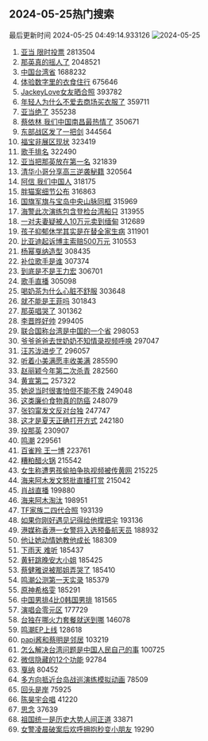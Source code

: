 ## 2024-05-25热门搜索 
最后更新时间 2024-05-25 04:49:14.933126 
![2024-05-25](https://imgs-storage.s3.us-east-005.backblazeb2.com/20240525/2024-05-25.png?versionId=4_z8fbbed132d73df8689c40f13_f10542aa6105d4daf_d20240524_m204914_c005_v0501020_t0056_u01716583754752) 
1. [亚当 限时投票](https://s.weibo.com/weibo?q=%E4%BA%9A%E5%BD%93%20%E9%99%90%E6%97%B6%E6%8A%95%E7%A5%A8&t=31&band_rank=1&Refer=top) 2813504
1. [那英真的摇人了](https://s.weibo.com/weibo?q=%23%E9%82%A3%E8%8B%B1%E7%9C%9F%E7%9A%84%E6%91%87%E4%BA%BA%E4%BA%86%23&t=31&band_rank=4&Refer=top) 2048521
1. [中国台湾省](https://s.weibo.com/weibo?q=%23%E4%B8%AD%E5%9B%BD%E5%8F%B0%E6%B9%BE%E7%9C%81%23&t=31&band_rank=2&Refer=top) 1688232
1. [体验数字里的衣食住行](https://s.weibo.com/weibo?q=%23%E4%BD%93%E9%AA%8C%E6%95%B0%E5%AD%97%E9%87%8C%E7%9A%84%E8%A1%A3%E9%A3%9F%E4%BD%8F%E8%A1%8C%23&t=31&band_rank=3&Refer=top) 675646
1. [JackeyLove女友晒合照](https://s.weibo.com/weibo?q=%23JackeyLove%E5%A5%B3%E5%8F%8B%E6%99%92%E5%90%88%E7%85%A7%23&t=31&band_rank=5&Refer=top) 393782
1. [年轻人为什么不爱去商场买衣服了](https://s.weibo.com/weibo?q=%23%E5%B9%B4%E8%BD%BB%E4%BA%BA%E4%B8%BA%E4%BB%80%E4%B9%88%E4%B8%8D%E7%88%B1%E5%8E%BB%E5%95%86%E5%9C%BA%E4%B9%B0%E8%A1%A3%E6%9C%8D%E4%BA%86%23&t=31&band_rank=6&Refer=top) 359711
1. [亚当绝了](https://s.weibo.com/weibo?q=%E4%BA%9A%E5%BD%93%E7%BB%9D%E4%BA%86&t=31&band_rank=7&Refer=top) 355238
1. [蔡依林 我们中国南昌最热情了](https://s.weibo.com/weibo?q=%E8%94%A1%E4%BE%9D%E6%9E%97%20%E6%88%91%E4%BB%AC%E4%B8%AD%E5%9B%BD%E5%8D%97%E6%98%8C%E6%9C%80%E7%83%AD%E6%83%85%E4%BA%86&t=31&band_rank=8&Refer=top) 350671
1. [东部战区发了一把剑](https://s.weibo.com/weibo?q=%23%E4%B8%9C%E9%83%A8%E6%88%98%E5%8C%BA%E5%8F%91%E4%BA%86%E4%B8%80%E6%8A%8A%E5%89%91%23&t=31&band_rank=9&Refer=top) 344564
1. [福宝非展区现状](https://s.weibo.com/weibo?q=%23%E7%A6%8F%E5%AE%9D%E9%9D%9E%E5%B1%95%E5%8C%BA%E7%8E%B0%E7%8A%B6%23&t=31&band_rank=10&Refer=top) 323419
1. [歌手排名](https://s.weibo.com/weibo?q=%E6%AD%8C%E6%89%8B%E6%8E%92%E5%90%8D&t=31&band_rank=11&Refer=top) 322490
1. [亚当把那英放在第一名](https://s.weibo.com/weibo?q=%23%E4%BA%9A%E5%BD%93%E6%8A%8A%E9%82%A3%E8%8B%B1%E6%94%BE%E5%9C%A8%E7%AC%AC%E4%B8%80%E5%90%8D%23&t=31&band_rank=12&Refer=top) 321839
1. [清华小哥分享高三逆袭秘籍](https://s.weibo.com/weibo?q=%23%E6%B8%85%E5%8D%8E%E5%B0%8F%E5%93%A5%E5%88%86%E4%BA%AB%E9%AB%98%E4%B8%89%E9%80%86%E8%A2%AD%E7%A7%98%E7%B1%8D%23&t=31&band_rank=13&Refer=top) 320564
1. [阿信 我们中国人](https://s.weibo.com/weibo?q=%E9%98%BF%E4%BF%A1%20%E6%88%91%E4%BB%AC%E4%B8%AD%E5%9B%BD%E4%BA%BA&t=31&band_rank=14&Refer=top) 318175
1. [胖猫案细节公布](https://s.weibo.com/weibo?q=%23%E8%83%96%E7%8C%AB%E6%A1%88%E7%BB%86%E8%8A%82%E5%85%AC%E5%B8%83%23&t=31&band_rank=15&Refer=top) 316863
1. [国旗军旗与宝岛中央山脉同框](https://s.weibo.com/weibo?q=%23%E5%9B%BD%E6%97%97%E5%86%9B%E6%97%97%E4%B8%8E%E5%AE%9D%E5%B2%9B%E4%B8%AD%E5%A4%AE%E5%B1%B1%E8%84%89%E5%90%8C%E6%A1%86%23&t=31&band_rank=16&Refer=top) 315969
1. [海警此次演练包含登检台湾船只](https://s.weibo.com/weibo?q=%23%E6%B5%B7%E8%AD%A6%E6%AD%A4%E6%AC%A1%E6%BC%94%E7%BB%83%E5%8C%85%E5%90%AB%E7%99%BB%E6%A3%80%E5%8F%B0%E6%B9%BE%E8%88%B9%E5%8F%AA%23&t=31&band_rank=17&Refer=top) 313955
1. [一对夫妻疑被人10万元卖到缅甸](https://s.weibo.com/weibo?q=%23%E4%B8%80%E5%AF%B9%E5%A4%AB%E5%A6%BB%E7%96%91%E8%A2%AB%E4%BA%BA10%E4%B8%87%E5%85%83%E5%8D%96%E5%88%B0%E7%BC%85%E7%94%B8%23&t=31&band_rank=18&Refer=top) 312689
1. [孩子抑郁休学其实是在替全家生病](https://s.weibo.com/weibo?q=%23%E5%AD%A9%E5%AD%90%E6%8A%91%E9%83%81%E4%BC%91%E5%AD%A6%E5%85%B6%E5%AE%9E%E6%98%AF%E5%9C%A8%E6%9B%BF%E5%85%A8%E5%AE%B6%E7%94%9F%E7%97%85%23&t=31&band_rank=19&Refer=top) 311901
1. [比亚迪起诉博主索赔500万元](https://s.weibo.com/weibo?q=%23%E6%AF%94%E4%BA%9A%E8%BF%AA%E8%B5%B7%E8%AF%89%E5%8D%9A%E4%B8%BB%E7%B4%A2%E8%B5%94500%E4%B8%87%E5%85%83%23&t=31&band_rank=20&Refer=top) 310553
1. [杨幂戛纳造型](https://s.weibo.com/weibo?q=%E6%9D%A8%E5%B9%82%E6%88%9B%E7%BA%B3%E9%80%A0%E5%9E%8B&t=31&band_rank=21&Refer=top) 308435
1. [补位歌手是谁](https://s.weibo.com/weibo?q=%23%E8%A1%A5%E4%BD%8D%E6%AD%8C%E6%89%8B%E6%98%AF%E8%B0%81%23&t=31&band_rank=22&Refer=top) 307374
1. [到底是不是王力宏](https://s.weibo.com/weibo?q=%E5%88%B0%E5%BA%95%E6%98%AF%E4%B8%8D%E6%98%AF%E7%8E%8B%E5%8A%9B%E5%AE%8F&t=31&band_rank=23&Refer=top) 306701
1. [歌手直播](https://s.weibo.com/weibo?q=%E6%AD%8C%E6%89%8B%E7%9B%B4%E6%92%AD&t=31&band_rank=24&Refer=top) 305098
1. [喝奶茶为什么心脏不舒服](https://s.weibo.com/weibo?q=%23%E5%96%9D%E5%A5%B6%E8%8C%B6%E4%B8%BA%E4%BB%80%E4%B9%88%E5%BF%83%E8%84%8F%E4%B8%8D%E8%88%92%E6%9C%8D%23&t=31&band_rank=25&Refer=top) 303648
1. [就不能是王菲吗](https://s.weibo.com/weibo?q=%E5%B0%B1%E4%B8%8D%E8%83%BD%E6%98%AF%E7%8E%8B%E8%8F%B2%E5%90%97&t=31&band_rank=26&Refer=top) 301843
1. [那英唱哭了](https://s.weibo.com/weibo?q=%E9%82%A3%E8%8B%B1%E5%94%B1%E5%93%AD%E4%BA%86&t=31&band_rank=27&Refer=top) 301362
1. [李晋晔好帅](https://s.weibo.com/weibo?q=%E6%9D%8E%E6%99%8B%E6%99%94%E5%A5%BD%E5%B8%85&t=31&band_rank=28&Refer=top) 299405
1. [联合国称台湾是中国的一个省](https://s.weibo.com/weibo?q=%23%E8%81%94%E5%90%88%E5%9B%BD%E7%A7%B0%E5%8F%B0%E6%B9%BE%E6%98%AF%E4%B8%AD%E5%9B%BD%E7%9A%84%E4%B8%80%E4%B8%AA%E7%9C%81%23&t=31&band_rank=29&Refer=top) 298053
1. [爷爷爸爸去世奶奶不知情录视频呼唤](https://s.weibo.com/weibo?q=%23%E7%88%B7%E7%88%B7%E7%88%B8%E7%88%B8%E5%8E%BB%E4%B8%96%E5%A5%B6%E5%A5%B6%E4%B8%8D%E7%9F%A5%E6%83%85%E5%BD%95%E8%A7%86%E9%A2%91%E5%91%BC%E5%94%A4%23&t=31&band_rank=30&Refer=top) 297047
1. [汪苏泷进步了](https://s.weibo.com/weibo?q=%E6%B1%AA%E8%8B%8F%E6%B3%B7%E8%BF%9B%E6%AD%A5%E4%BA%86&t=31&band_rank=31&Refer=top) 296057
1. [听着小美满愿丰收美满](https://s.weibo.com/weibo?q=%23%E5%90%AC%E7%9D%80%E5%B0%8F%E7%BE%8E%E6%BB%A1%E6%84%BF%E4%B8%B0%E6%94%B6%E7%BE%8E%E6%BB%A1%23&t=31&band_rank=3&Refer=top) 285590
1. [赵丽颖今年第二次杀青](https://s.weibo.com/weibo?q=%23%E8%B5%B5%E4%B8%BD%E9%A2%96%E4%BB%8A%E5%B9%B4%E7%AC%AC%E4%BA%8C%E6%AC%A1%E6%9D%80%E9%9D%92%23&t=31&band_rank=32&Refer=top) 282560
1. [黄宣第二](https://s.weibo.com/weibo?q=%23%E9%BB%84%E5%AE%A3%E7%AC%AC%E4%BA%8C%23&t=31&band_rank=33&Refer=top) 257322
1. [她说当时很害怕但不能不救](https://s.weibo.com/weibo?q=%23%E5%A5%B9%E8%AF%B4%E5%BD%93%E6%97%B6%E5%BE%88%E5%AE%B3%E6%80%95%E4%BD%86%E4%B8%8D%E8%83%BD%E4%B8%8D%E6%95%91%23&t=31&band_rank=34&Refer=top) 249048
1. [这类廉价食物真的防癌](https://s.weibo.com/weibo?q=%23%E8%BF%99%E7%B1%BB%E5%BB%89%E4%BB%B7%E9%A3%9F%E7%89%A9%E7%9C%9F%E7%9A%84%E9%98%B2%E7%99%8C%23&t=31&band_rank=35&Refer=top) 248079
1. [张钧甯发文反对台独](https://s.weibo.com/weibo?q=%23%E5%BC%A0%E9%92%A7%E7%94%AF%E5%8F%91%E6%96%87%E5%8F%8D%E5%AF%B9%E5%8F%B0%E7%8B%AC%23&t=31&band_rank=36&Refer=top) 247747
1. [这才是夏天正确打开方式](https://s.weibo.com/weibo?q=%23%E8%BF%99%E6%89%8D%E6%98%AF%E5%A4%8F%E5%A4%A9%E6%AD%A3%E7%A1%AE%E6%89%93%E5%BC%80%E6%96%B9%E5%BC%8F%23&t=31&band_rank=10&Refer=top) 242180
1. [投那英](https://s.weibo.com/weibo?q=%E6%8A%95%E9%82%A3%E8%8B%B1&t=31&band_rank=28&Refer=top) 230907
1. [鸣潮](https://s.weibo.com/weibo?q=%23%E9%B8%A3%E6%BD%AE%23&t=31&band_rank=38&Refer=top) 229561
1. [百雀羚 王一博](https://s.weibo.com/weibo?q=%E7%99%BE%E9%9B%80%E7%BE%9A%20%E7%8E%8B%E4%B8%80%E5%8D%9A&t=31&band_rank=37&Refer=top) 223761
1. [糟粕醋火锅](https://s.weibo.com/weibo?q=%E7%B3%9F%E7%B2%95%E9%86%8B%E7%81%AB%E9%94%85&t=31&band_rank=39&Refer=top) 215542
1. [女生称遭男孩偷拍争执视频被传黄网](https://s.weibo.com/weibo?q=%23%E5%A5%B3%E7%94%9F%E7%A7%B0%E9%81%AD%E7%94%B7%E5%AD%A9%E5%81%B7%E6%8B%8D%E4%BA%89%E6%89%A7%E8%A7%86%E9%A2%91%E8%A2%AB%E4%BC%A0%E9%BB%84%E7%BD%91%23&t=31&band_rank=40&Refer=top) 215225
1. [海来阿木发文怒批直播打赏](https://s.weibo.com/weibo?q=%23%E6%B5%B7%E6%9D%A5%E9%98%BF%E6%9C%A8%E5%8F%91%E6%96%87%E6%80%92%E6%89%B9%E7%9B%B4%E6%92%AD%E6%89%93%E8%B5%8F%23&t=31&band_rank=41&Refer=top) 215042
1. [肖战直播](https://s.weibo.com/weibo?q=%E8%82%96%E6%88%98%E7%9B%B4%E6%92%AD&t=31&band_rank=42&Refer=top) 199880
1. [海来阿木淘汰](https://s.weibo.com/weibo?q=%E6%B5%B7%E6%9D%A5%E9%98%BF%E6%9C%A8%E6%B7%98%E6%B1%B0&t=31&band_rank=43&Refer=top) 198951
1. [TF家族二四代合照](https://s.weibo.com/weibo?q=%23TF%E5%AE%B6%E6%97%8F%E4%BA%8C%E5%9B%9B%E4%BB%A3%E5%90%88%E7%85%A7%23&t=31&band_rank=44&Refer=top) 193139
1. [如果你刚好遇见记得给他撑把伞](https://s.weibo.com/weibo?q=%23%E5%A6%82%E6%9E%9C%E4%BD%A0%E5%88%9A%E5%A5%BD%E9%81%87%E8%A7%81%E8%AE%B0%E5%BE%97%E7%BB%99%E4%BB%96%E6%92%91%E6%8A%8A%E4%BC%9E%23&t=31&band_rank=45&Refer=top) 193136
1. [港媒称香港一女警将入选预备航天员](https://s.weibo.com/weibo?q=%23%E6%B8%AF%E5%AA%92%E7%A7%B0%E9%A6%99%E6%B8%AF%E4%B8%80%E5%A5%B3%E8%AD%A6%E5%B0%86%E5%85%A5%E9%80%89%E9%A2%84%E5%A4%87%E8%88%AA%E5%A4%A9%E5%91%98%23&t=31&band_rank=46&Refer=top) 188932
1. [他让她动情她教他成长](https://s.weibo.com/weibo?q=%E4%BB%96%E8%AE%A9%E5%A5%B9%E5%8A%A8%E6%83%85%E5%A5%B9%E6%95%99%E4%BB%96%E6%88%90%E9%95%BF&t=31&band_rank=44&Refer=top) 188309
1. [下雨天 难听](https://s.weibo.com/weibo?q=%E4%B8%8B%E9%9B%A8%E5%A4%A9%20%E9%9A%BE%E5%90%AC&t=31&band_rank=45&Refer=top) 185437
1. [黄轩跳晚安大小姐](https://s.weibo.com/weibo?q=%23%E9%BB%84%E8%BD%A9%E8%B7%B3%E6%99%9A%E5%AE%89%E5%A4%A7%E5%B0%8F%E5%A7%90%23&t=31&band_rank=42&Refer=top) 185425
1. [蔡健雅说被那姐弄哭了](https://s.weibo.com/weibo?q=%23%E8%94%A1%E5%81%A5%E9%9B%85%E8%AF%B4%E8%A2%AB%E9%82%A3%E5%A7%90%E5%BC%84%E5%93%AD%E4%BA%86%23&t=31&band_rank=46&Refer=top) 185410
1. [鸣潮公测第一天实录](https://s.weibo.com/weibo?q=%23%E9%B8%A3%E6%BD%AE%E5%85%AC%E6%B5%8B%E7%AC%AC%E4%B8%80%E5%A4%A9%E5%AE%9E%E5%BD%95%23&t=31&band_rank=47&Refer=top) 185379
1. [原神希格雯](https://s.weibo.com/weibo?q=%23%E5%8E%9F%E7%A5%9E%E5%B8%8C%E6%A0%BC%E9%9B%AF%23&t=31&band_rank=48&Refer=top) 185291
1. [中国男排4比0韩国男排](https://s.weibo.com/weibo?q=%23%E4%B8%AD%E5%9B%BD%E7%94%B7%E6%8E%924%E6%AF%940%E9%9F%A9%E5%9B%BD%E7%94%B7%E6%8E%92%23&t=31&band_rank=49&Refer=top) 181565
1. [演唱会零元区](https://s.weibo.com/weibo?q=%E6%BC%94%E5%94%B1%E4%BC%9A%E9%9B%B6%E5%85%83%E5%8C%BA&t=31&band_rank=50&Refer=top) 177729
1. [台独在哪火力套餐就送到哪](https://s.weibo.com/weibo?q=%23%E5%8F%B0%E7%8B%AC%E5%9C%A8%E5%93%AA%E7%81%AB%E5%8A%9B%E5%A5%97%E9%A4%90%E5%B0%B1%E9%80%81%E5%88%B0%E5%93%AA%23&t=31&band_rank=49&Refer=top) 146078
1. [鸣潮EP上线](https://s.weibo.com/weibo?q=%23%E9%B8%A3%E6%BD%AEEP%E4%B8%8A%E7%BA%BF%23&t=31&band_rank=49&Refer=top) 128618
1. [papi酱和蔡明是邻居](https://s.weibo.com/weibo?q=%23papi%E9%85%B1%E5%92%8C%E8%94%A1%E6%98%8E%E6%98%AF%E9%82%BB%E5%B1%85%23&t=31&band_rank=38&Refer=top) 103219
1. [怎么解决台湾问题是中国人民自己的事](https://s.weibo.com/weibo?q=%23%E6%80%8E%E4%B9%88%E8%A7%A3%E5%86%B3%E5%8F%B0%E6%B9%BE%E9%97%AE%E9%A2%98%E6%98%AF%E4%B8%AD%E5%9B%BD%E4%BA%BA%E6%B0%91%E8%87%AA%E5%B7%B1%E7%9A%84%E4%BA%8B%23&t=31&band_rank=50&Refer=top) 100725
1. [微信隐藏的12个功能](https://s.weibo.com/weibo?q=%23%E5%BE%AE%E4%BF%A1%E9%9A%90%E8%97%8F%E7%9A%8412%E4%B8%AA%E5%8A%9F%E8%83%BD%23&t=31&band_rank=46&Refer=top) 92784
1. [戛纳](https://s.weibo.com/weibo?q=%E6%88%9B%E7%BA%B3&t=31&band_rank=46&Refer=top) 80452
1. [多方向抵近台岛战巡演练模拟动画](https://s.weibo.com/weibo?q=%23%E5%A4%9A%E6%96%B9%E5%90%91%E6%8A%B5%E8%BF%91%E5%8F%B0%E5%B2%9B%E6%88%98%E5%B7%A1%E6%BC%94%E7%BB%83%E6%A8%A1%E6%8B%9F%E5%8A%A8%E7%94%BB%23&t=31&band_rank=50&Refer=top) 78509
1. [回头是岸](https://s.weibo.com/weibo?q=%23%E5%9B%9E%E5%A4%B4%E6%98%AF%E5%B2%B8%23&t=31&band_rank=50&Refer=top) 75925
1. [陈昊宇会唱](https://s.weibo.com/weibo?q=%23%E9%99%88%E6%98%8A%E5%AE%87%E4%BC%9A%E5%94%B1%23&t=31&band_rank=45&Refer=top) 41220
1. [思念](https://s.weibo.com/weibo?q=%E6%80%9D%E5%BF%B5&t=31&band_rank=41&Refer=top) 37639
1. [祖国统一是历史大势人间正道](https://s.weibo.com/weibo?q=%23%E7%A5%96%E5%9B%BD%E7%BB%9F%E4%B8%80%E6%98%AF%E5%8E%86%E5%8F%B2%E5%A4%A7%E5%8A%BF%E4%BA%BA%E9%97%B4%E6%AD%A3%E9%81%93%23&t=31&band_rank=50&Refer=top) 33871
1. [女警凌晨破案后欢呼拥抱秒变小朋友](https://s.weibo.com/weibo?q=%23%E5%A5%B3%E8%AD%A6%E5%87%8C%E6%99%A8%E7%A0%B4%E6%A1%88%E5%90%8E%E6%AC%A2%E5%91%BC%E6%8B%A5%E6%8A%B1%E7%A7%92%E5%8F%98%E5%B0%8F%E6%9C%8B%E5%8F%8B%23&t=31&band_rank=50&Refer=top) 19290
